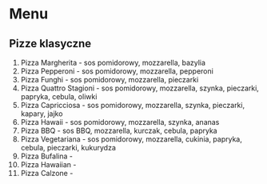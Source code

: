 # Menu

## Pizze klasyczne 

1. Pizza Margherita - sos pomidorowy, mozzarella, bazylia
2. Pizza Pepperoni - sos pomidorowy, mozzarella, pepperoni
3. Pizza Funghi - sos pomidorowy, mozzarella, pieczarki
4. Pizza Quattro Stagioni - sos pomidorowy, mozzarella, szynka, pieczarki, papryka, cebula, oliwki
5. Pizza Capricciosa - sos pomidorowy, mozzarella, szynka, pieczarki, kapary, jajko
6. Pizza Hawaii - sos pomidorowy, mozzarella, szynka, ananas
7. Pizza BBQ - sos BBQ, mozzarella, kurczak, cebula, papryka
8. Pizza Vegetariana - sos pomidorowy, mozzarella, cukinia, papryka, cebula, pieczarki, kukurydza
9. Pizza Bufalina - 
10. Pizza Hawaiian - 
11. Pizza Calzone - 
